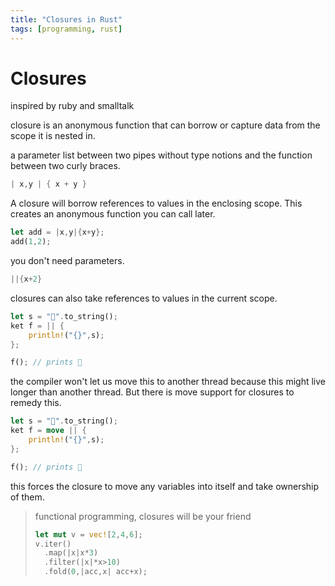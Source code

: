 ```yaml
---
title: "Closures in Rust"
tags: [programming, rust]
---
```




# Closures

inspired by ruby and smalltalk



closure is an anonymous function that can borrow or capture data from the scope it is nested in.

a parameter list between two pipes without type notions and the function between two curly braces.

```rust
| x,y | { x + y } 
```

A closure will borrow references to values in the enclosing scope. This creates an anonymous function you can call later.

```rust
let add = |x,y|{x+y};
add(1,2);
```

you don't need parameters.
```rust
||{x+2}
```

closures can also take references to values in the current scope.
```rust
let s = "🍓".to_string();
ket f = || {
	println!("{}",s);
};

f(); // prints 🍓
```

the compiler won't let us move this to another thread because this might live longer than another thread. But there is move support for closures to remedy this.

```rust
let s = "🍓".to_string();
ket f = move || {
	println!("{}",s);
};

f(); // prints 🍓
```

this forces the closure to move any variables into itself and take ownership of them.

>functional programming, closures will be your friend
> ```rust
> let mut v = vec![2,4,6];
> v.iter()
> 	.map(|x|x*3)
> 	.filter(|x|*x>10)
> 	.fold(0,|acc,x| acc+x);
> ```